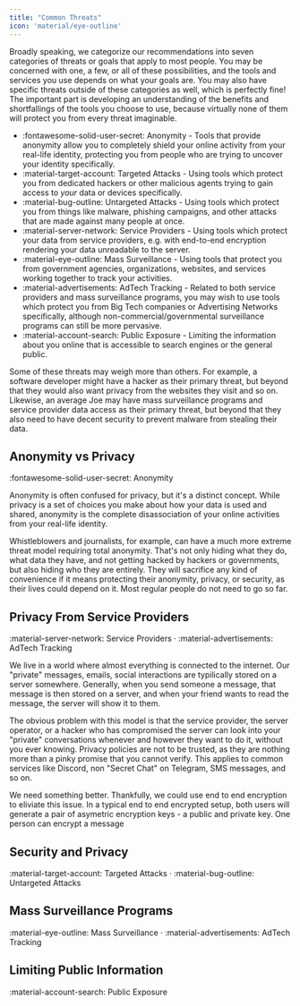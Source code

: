 ```yaml
---
title: "Common Threats"
icon: 'material/eye-outline'
---
```


Broadly speaking, we categorize our recommendations into seven categories of threats or goals that apply to most people. You may be concerned with one, a few, or all of these possibilities, and the tools and services you use depends on what your goals are. You may also have specific threats outside of these categories as well, which is perfectly fine! The important part is developing an understanding of the benefits and shortfallings of the tools you choose to use, because virtually none of them will protect you from every threat imaginable.

- <span class="pg-purple" title="Protects your activities from being tied to your real-life identity">:fontawesome-solid-user-secret: Anonymity</span> - Tools that provide anonymity allow you to completely shield your online activity from your real-life identity, protecting you from people who are trying to uncover your identity specifically.
- <span class="pg-red" title="Protects you from malicious agents targeting you specifically">:material-target-account: Targeted Attacks</span> - Using tools which protect you from dedicated hackers or other malicious agents trying to gain access to *your* data or devices specifically.
- <span class="pg-orange" title="Protects you from malware and other untargeted attacks">:material-bug-outline: Untargeted Attacks</span> - Using tools which protect you from things like malware, phishing campaigns, and other attacks that are made against many people at once.
- <span class="pg-teal" title="Protects your data from being readable by your service provider">:material-server-network: Service Providers</span> - Using tools which protect your data from service providers, e.g. with end-to-end encryption rendering your data unreadable to the server.
- <span class="pg-blue" title="Protects you from mass surveillance programs">:material-eye-outline: Mass Surveillance</span> - Using tools that protect you from government agencies, organizations, websites, and services working together to track your activities.
- <span class="pg-brown" title="Protects you from big tech companies and advertising network tracking">:material-advertisements: AdTech Tracking</span> - Related to both service providers and mass surveillance programs, you may wish to use tools which protect you from Big Tech companies or Advertising Networks specifically, although non-commercial/governmental surveillance programs can still be more pervasive.
- <span class="pg-green" title="Protects your data from being publicly accessible">:material-account-search: Public Exposure</span> - Limiting the information about you online that is accessible to search engines or the general public.

Some of these threats may weigh more than others. For example, a software developer might have a hacker as their primary threat, but beyond that they would also want privacy from the websites they visit and so on. Likewise, an average Joe may have mass surveillance programs and service provider data access as their primary threat, but beyond that they also need to have decent security to prevent malware from stealing their data.

## Anonymity vs Privacy

<span class="pg-purple" title="Protects your activities from being tied to your real-life identity">:fontawesome-solid-user-secret: Anonymity</span>

Anonymity is often confused for privacy, but it's a distinct concept. While privacy is a set of choices you make about how your data is used and shared, anonymity is the complete disassociation of your online activities from your real-life identity.

Whistleblowers and journalists, for example, can have a much more extreme threat model requiring total anonymity. That's not only hiding what they do, what data they have, and not getting hacked by hackers or governments, but also hiding who they are entirely. They will sacrifice any kind of convenience if it means protecting their anonymity, privacy, or security, as their lives could depend on it. Most regular people do not need to go so far.

## Privacy From Service Providers

<span class="pg-teal" title="Protects your data from being readable by your service provider">:material-server-network: Service Providers</span> ·
<span class="pg-brown" title="Protects you from big tech companies and advertising network tracking">:material-advertisements: AdTech Tracking</span>

We live in a world where almost everything is connected to the internet. Our "private" messages, emails, social interactions are typilically stored on a server somewhere. Generally, when you send someone a message, that message is then stored on a server, and when your friend wants to read the message, the server will show it to them.

The obvious problem with this model is that the service provider, the server operator, or a hacker who has compromised the server can look into your "private" conversations whenever and however they want to do it, without you ever knowing. Privacy policies are not to be trusted, as they are nothing more than a pinky promise that you cannot verify. This applies to common services like Discord, non "Secret Chat" on Telegram, SMS messages, and so on.

We need something better. Thankfully, we could use end to end encryption to eliviate this issue. In a typical end to end encrypted setup, both users will generate a pair of asymetric encryption keys - a public and private key. One person can encrypt a message

## Security and Privacy

<span class="pg-red" title="Protects you from malicious agents targeting you specifically">:material-target-account: Targeted Attacks</span> ·
<span class="pg-orange" title="Protects you from malware and other untargeted attacks">:material-bug-outline: Untargeted Attacks</span>

## Mass Surveillance Programs

<span class="pg-blue" title="Protects you from mass surveillance programs">:material-eye-outline: Mass Surveillance</span> ·
<span class="pg-brown" title="Protects you from big tech companies and advertising network tracking">:material-advertisements: AdTech Tracking</span>

## Limiting Public Information

<span class="pg-green" title="Protects your data from being publicly accessible">:material-account-search: Public Exposure</span>
